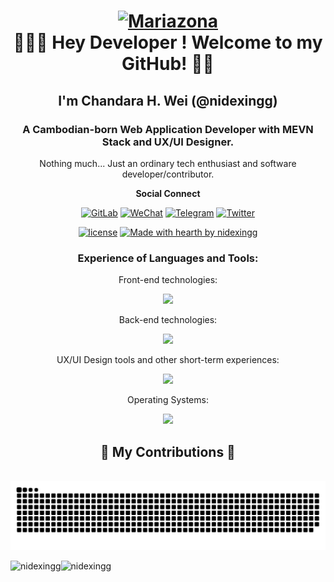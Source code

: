 <h1 align="center">
  <a href="https://github.com/nidexingg">
    <img src="https://weattend.vercel.app/_nuxt/192.DozxKRtY.png" alt="Mariazona" width="125" height="125">
  </a>
  <br>
  🙋🏻‍♀️ Hey Developer ! Welcome to my GitHub! 🙏🏻
</h1>

<div align="center">
  <h2>I'm Chandara H. Wei (@nidexingg)</h2>
  <h3>A Cambodian-born Web Application Developer with MEVN Stack and UX/UI Designer.</h3>
  <p>Nothing much... Just an ordinary tech enthusiast and software developer/contributor.</p>

</div>

<div align="center">
  <strong>Social Connect</strong>
</div>
<div align="center">
  
[![GitLab](https://img.shields.io/badge/GitLab-330F63?style=for-the-badge&logo=gitlab&logoColor=orange)](https://gitlab.com/nidexingg)
[![WeChat](https://img.shields.io/badge/微信-330F63?style=for-the-badge&logo=wechat&logoColor=green)]([https://gitlab.com/nidexingg](https://u.wechat.com/kDcnagXT_h-CqivmpasjGpg?s=1))
[![Telegram](https://img.shields.io/badge/Telegram-330F63?style=for-the-badge&logo=telegram&logoColor=blue)](https://t.me/guyswhoisthis)
[![Twitter](https://img.shields.io/badge/Twitter-330F63?style=for-the-badge&logo=x&logoColor=black)](https://x.com/nidexingg)

[![license](https://img.shields.io/github/license/nidexingg/localsend.svg?style=flat-square)](LICENSE) 
[![Made with hearth by nidexingg](https://img.shields.io/badge/Made%20with%20%E2%99%A5%20by-nidexingg-ff1414.svg?style=flat-square)](https://github.com/nidexingg)
</div>
<div align="center">
  <h3>Experience of Languages and Tools:</h3>
  <p>Front-end technologies:</p>
  <p>
    <a href="https://skillicons.dev">
      <img src="https://skillicons.dev/icons?i=vue,react,vite,vuetify,nuxt,js,ts,tailwind,jquery,supabase,git,md,kotlin,androidstudio,vercel,netlify" />
    </a>
  </p>
  <p>Back-end technologies:</p>
  <p>
    <a href="https://skillicons.dev">
      <img src="https://skillicons.dev/icons?i=nodejs,expressjs,mongodb,postgresql,supabase,aws,gcp,docker" />
    </a>
  </p>
  <p>UX/UI Design tools and other short-term experiences:</p>
  <p>
    <a href="https://skillicons.dev">
      <img src="https://skillicons.dev/icons?i=photoshop,figma,xd,unity,cpp" />
    </a>
  </p>
  <p>Operating Systems:</p>
  <p>
    <a href="https://skillicons.dev">
      <img src="https://skillicons.dev/icons?i=apple,windows,ubuntu,kali" />
    </a>
  </p>
</div>


<div align="center">
  <h2>🐍 My Contributions 🐍</h2>
  <br>
  <img alt="contributions-snake" src="https://raw.githubusercontent.com/salesp07/salesp07/output/github-contribution-grid-snake.svg" />
</div>

<p><img align="left" src="https://github-readme-stats.vercel.app/api/top-langs?username=nidexingg&theme=neon&border_radius=15&show_icons=true&locale=en&layout=compact" alt="nidexingg" /></p>
<p><img align="left" src="https://github-readme-streak-stats.herokuapp.com/?user=nidexingg&theme=neon&border_radius=15" alt="nidexingg" /></p>

